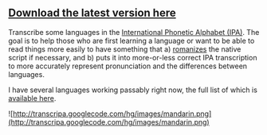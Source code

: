 ## [Download the latest version here](http://transcripa.googlecode.com/hg/publish/transcripa.application) ##

Transcribe some languages in the [International Phonetic Alphabet (IPA)](http://en.wikipedia.org/wiki/International_Phonetic_Alphabet). The goal is to help those who are first learning a language or want to be able to read things more easily to have something that a) [romanizes](http://en.wikipedia.org/wiki/Romanization) the native script if necessary, and b) puts it into more-or-less correct IPA transcription to more accurately represent pronunciation and the differences between languages.

I have several languages working passably right now, the full list of which is [available here](Introduction.md).

![http://transcripa.googlecode.com/hg/images/mandarin.png](http://transcripa.googlecode.com/hg/images/mandarin.png)